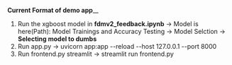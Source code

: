 **Current Format of demo app**__
1. Run the xgboost model in **fdmv2_feedback.ipynb** -> Model is here(Path):  Model Trainings and Accuracy Testing -> Model Selction -> **Selecting model to dumbs**
2. Run app.py ->
   uvicorn app:app --reload --host 127.0.0.1 --port 8000
4. Run frontend.py streamlit ->
   streamlit run frontend.py
